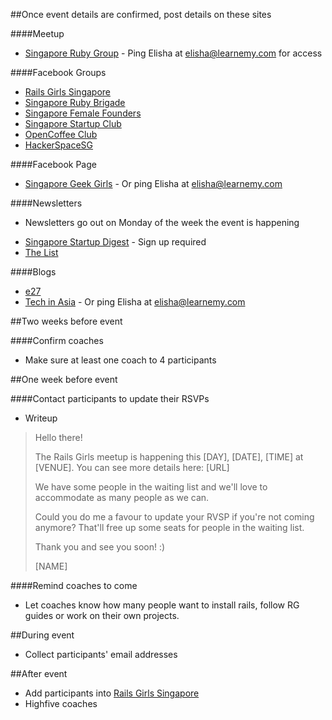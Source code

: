 ##Once event details are confirmed, post details on these sites

####Meetup
* [Singapore Ruby Group](http://www.meetup.com/Singapore-Ruby-Group/) - Ping Elisha at elisha@learnemy.com for access

####Facebook Groups
* [Rails Girls Singapore](https://www.facebook.com/groups/railsgirlssingapore/)
* [Singapore Ruby Brigade](https://www.facebook.com/groups/singaporerubybrigade/)
* [Singapore Female Founders](https://www.facebook.com/groups/femalefounders/)
* [Singapore Startup Club](https://www.facebook.com/groups/Singaporestartupclub/)
* [OpenCoffee Club](https://www.facebook.com/groups/OpenCoffeeClubSG/)
* [HackerSpaceSG](https://www.facebook.com/groups/hackerspacesg/)

####Facebook Page
* [Singapore Geek Girls](https://www.facebook.com/SGGeekGirls) - Or ping Elisha at elisha@learnemy.com 

####Newsletters
- Newsletters go out on Monday of the week the event is happening
* [Singapore Startup Digest](https://www.startupdigest.com/digests/singapore) - Sign up required
* [The List](http://thelist.sg/add-an-event/)

####Blogs
* [e27](http://e27.co/submit-an-event/)
* [Tech in Asia](http://www.techinasia.com/tech-startup-events/#form) - Or ping Elisha at elisha@learnemy.com 


##Two weeks before event

####Confirm coaches
* Make sure at least one coach to 4 participants

##One week before event

####Contact participants to update their RSVPs
* Writeup

>Hello there!
>
>The Rails Girls meetup is happening this [DAY], [DATE], [TIME] at [VENUE]. You can see more details here: [URL]
>
>We have some people in the waiting list and we'll love to accommodate as many people as we can.
>
>Could you do me a favour to update your RVSP if you're not coming anymore? That'll free up some seats for people in the waiting list.
>
>Thank you and see you soon! :)
>
>[NAME]

####Remind coaches to come
* Let coaches know how many people want to install rails, follow RG guides or work on their own projects.


##During event
* Collect participants' email addresses


##After event
* Add participants into [Rails Girls Singapore](https://www.facebook.com/groups/railsgirlssingapore/)
* Highfive coaches 


